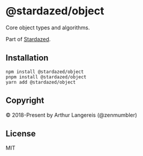 @stardazed/object
=================
Core object types and algorithms.

Part of [Stardazed](https://github.com/stardazed/stardazed).

Installation
------------
```
npm install @stardazed/object
pnpm install @stardazed/object
yarn add @stardazed/object
```

Copyright
---------
© 2018-Present by Arthur Langereis (@zenmumbler)

License
-------
MIT
